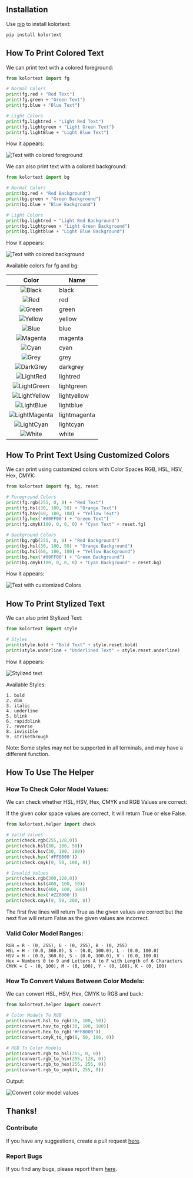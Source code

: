 ## Installation

Use [pip](https://pip.pypa.io/en/stable/) to install kolortext:

```bash
pip install kolortext
```

## How To Print Colored Text

We can print text with a colored foreground:

```python
from kolortext import fg

# Normal Colors
print(fg.red + "Red Text")
print(fg.green + "Green Text")
print(fg.blue + "Blue Text")

# Light Colors
print(fg.lightred + "Light Red Text")
print(fg.lightgreen + "Light Green Text")
print(fg.lightBlue + "Light Blue Text")
```

How it appears:

![Text with colored foreground](https://github.com/Samuel9360639/kolortext/assets/153092961/5a6a8095-690b-46a7-b44f-a525c3628199)

We can also print text with a colored background:

```python
from kolortext import bg

# Normal Colors
print(bg.red + "Red Background")
print(bg.green + "Green Background")
print(bg.blue + "Blue Background")

# Light Colors
print(bg.lightred + "Light Red Background")
print(bg.lightgreen + "Light Green Background")
print(bg.lightblue + "Light Blue Background")
```

How it appears:

![Text with colored background](https://github.com/Samuel9360639/kolortext/assets/153092961/a83d8644-3db8-47b8-a971-9c46db8339bf)

Available colors for fg and bg:

| Color                                                           | Name           |
|:---------------------------------------------------------------:|----------------|
| ![Black](https://placehold.co/15x15/000000/000000.png)          | black          |
| ![Red](https://placehold.co/15x15/800000/800000.png)            | red            |
| ![Green](https://placehold.co/15x15/008000/008000.png)          | green          |
| ![Yellow](https://placehold.co/15x15/808000/808000.png)         | yellow         |
| ![Blue](https://placehold.co/15x15/000080/000080.png)           | blue           |
| ![Magenta](https://placehold.co/15x15/800080/800080.png)        | magenta        |
| ![Cyan](https://placehold.co/15x15/008080/008080.png)           | cyan           |
| ![Grey](https://placehold.co/15x15/C0C0C0/C0C0C0.png)           | grey           |
| ![DarkGrey](https://placehold.co/15x15/808080/808080.png)       | darkgrey       |
| ![LightRed](https://placehold.co/15x15/FF0000/FF0000.png)       | lightred       |
| ![LightGreen](https://placehold.co/15x15/00FF00/00FF00.png)     | lightgreen     |
| ![LightYellow](https://placehold.co/15x15/FFFF00/FFFF00.png)    | lightyellow    |
| ![LightBlue](https://placehold.co/15x15/0000FF/0000FF.png)      | lightblue      |
| ![LightMagenta](https://placehold.co/15x15/FF00FF/FF00FF.png)   | lightmagenta   |
| ![LightCyan](https://placehold.co/15x15/00FFFF/00FFFF.png)      | lightcyan      |
| ![White](https://placehold.co/15x15/FFFFFF/FFFFFF.png)          | white          |

## How To Print Text Using Customized Colors

We can print using customized colors with Color Spaces RGB, HSL, HSV, Hex, CMYK:

```python
from kolortext import fg, bg, reset

# Foreground Colors
print(fg.rgb(255, 0, 0) + "Red Text")
print(fg.hsl(30, 100, 50) + "Orange Text")
print(fg.hsv(60, 100, 100) + "Yellow Text")
print(fg.hex('#00FF00') + "Green Text")
print(fg.cmyk(100, 0, 0, 0) + "Cyan Text" + reset.fg)

# Background Colors
print(bg.rgb(255, 0, 0) + "Red Background")
print(bg.hsl(30, 100, 50) + "Orange Background")
print(bg.hsl(60, 100, 100) + "Yellow Background")
print(bg.hex('#00FF00') + "Green Background")
print(bg.cmyk(100, 0, 0, 0) + "Cyan Background" + reset.bg)
```

How it appears:

![Text with customized Colors](https://github.com/Samuel9360639/kolortext/assets/153092961/dcb357cf-a177-4711-9d52-8665b4ca49f9)

## How To Print Stylized Text

We can also print Stylized Text:

```python
from kolortext import style

# Styles
print(style.bold + "Bold Text" + style.reset.bold)
print(style.underline + "Underlined Text" + style.reset.underline)
```

How it appears:

![Stylized text](https://github.com/Samuel9360639/kolortext/assets/153092961/6bf483ca-8317-40a3-8e46-7f10a9f049a2)

Available Styles:
    
    1. bold
    2. dim
    3. italic
    4. underline
    5. blink
    6. rapidblink
    7. reverse
    8. invisible
    9. strikethrough

Note: Some styles may not be supported in all terminals, and may have a different function.

## How To Use The Helper

### How To Check Color Model Values:

We can check whether HSL, HSV, Hex, CMYK and RGB Values are correct:

If the given color space values are correct, It will return True or else False.

```python
from kolortext.helper import check

# Valid Values
print(check.rgb(255,128,0))
print(check.hsl(30, 100, 50))
print(check.hsv(30, 100, 100))
print(check.hex('#FF8000'))
print(check.cmyk(0, 50, 100, 0))

# Invalid Values
print(check.rgb(300,128,0))
print(check.hsl(400, 100, 50))
print(check.hsv(400, 100, 100))
print(check.hex('#ZZ8000'))
print(check.cmyk(0, 50, 200, 0))
```

The first five lines will return True as the given values are correct but the next five will return False as the given values are incorrect.

### Valid Color Model Ranges:

    RGB = R - (0, 255), G - (0, 255), B - (0, 255)
    HSL = H - (0.0, 360.0), S - (0.0, 100.0), L - (0.0, 100.0)
    HSV = H - (0.0, 360.0), S - (0.0, 100.0), V - (0.0, 100.0)
    Hex = Numbers 0 to 9 and Letters A to F with Length of 6 Characters
    CMYK = C - (0, 100), M - (0, 100), Y - (0, 100), K - (0, 100) 

### How To Convert Values Between Color Models:

We can convert HSL, HSV, Hex, CMYK to RGB and back:

```python
from kolortext.helper import convert

# Color Models To RGB
print(convert.hsl_to_rgb(30, 100, 50))
print(convert.hsv_to_rgb(30, 100, 100))
print(convert.hex_to_rgb('#FF8000'))
print(convert.cmyk_to_rgb(0, 50, 100, 0))

# RGB To Color Models
print(convert.rgb_to_hsl(255, 0, 0))
print(convert.rgb_to_hsv(255, 128, 0))
print(convert.rgb_to_hex(255, 255, 0))
print(convert.rgb_to_cmyk(0, 255, 0))
```

Output:

![Convert color model values](https://github.com/Samuel9360639/kolortext/assets/153092961/16138648-f575-4cc5-a4f8-c4e04c1d0b89)

## Thanks!

### Contribute

If you have any suggestions, create a pull request [here](https://github.com/Samuel9360639/kolortext/pulls).

### Report Bugs 

If you find any bugs, please report them [here](https://github.com/Samuel9360639/kolortext/issues).